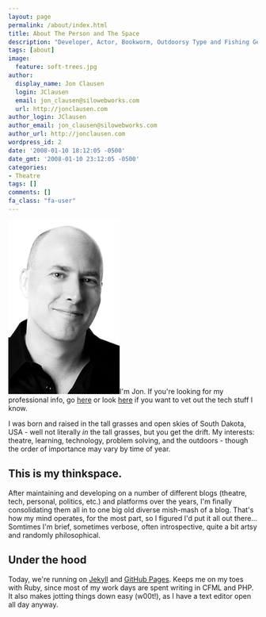 ```yaml
---
layout: page
permalink: /about/index.html
title: About The Person and The Space
description: "Developer, Actor, Bookworm, Outdoorsy Type and Fishing Geek. No one can say I lack for a variety of interests."
tags: [about]
image:
  feature: soft-trees.jpg
author:
  display_name: Jon Clausen
  login: JClausen
  email: jon_clausen@silowebworks.com
  url: http://jonclausen.com
author_login: JClausen
author_email: jon_clausen@silowebworks.com
author_url: http://jonclausen.com
wordpress_id: 2
date: '2008-01-10 18:12:05 -0500'
date_gmt: '2008-01-10 23:12:05 -0500'
categories:
- Theatre
tags: []
comments: []
fa_class: "fa-user"
---
```


<img class="left" src="/images/jon_headshot_md.jpg" alt="My photo" width="225px"/>I'm Jon.  If you're looking for my professional info, go [here](http://silowebworks.com/about/) or look [here](http://silowebworks.com/solutions/sub-contract/) if you want to vet out the tech stuff I know.  

I was born and raised in the tall grasses and open skies of South Dakota, USA - well not literally *in* the tall grasses, but you get the drift.  My interests:  theatre, learning, technology, problem solving, and the outdoors - though the order of importance may vary by time of year.

This is my thinkspace.  
----------------------

After maintaining and developing on a number of different blogs (theatre, tech, personal, politics, etc.) and platforms over the years, I'm finally consolidating them all in to one big old diverse mish-mash of a blog.  That's how my mind operates, for the most part, so I figured I'd put it all out there...  Somtimes I'm brief, sometimes verbose, often introspective, quite a bit artsy and randomly philosophical.  

Under the hood
--------------

Today, we're running on [Jekyll][] and [GitHub Pages][].  Keeps me on my toes with Ruby, since most of my work days are spent writing in CFML and PHP. It also makes jotting things down easy (w00t!), as I have a text editor open all day anyway.

[Jekyll]: http://jekyllrb.com/
[GitHub Pages]: https://pages.github.com/